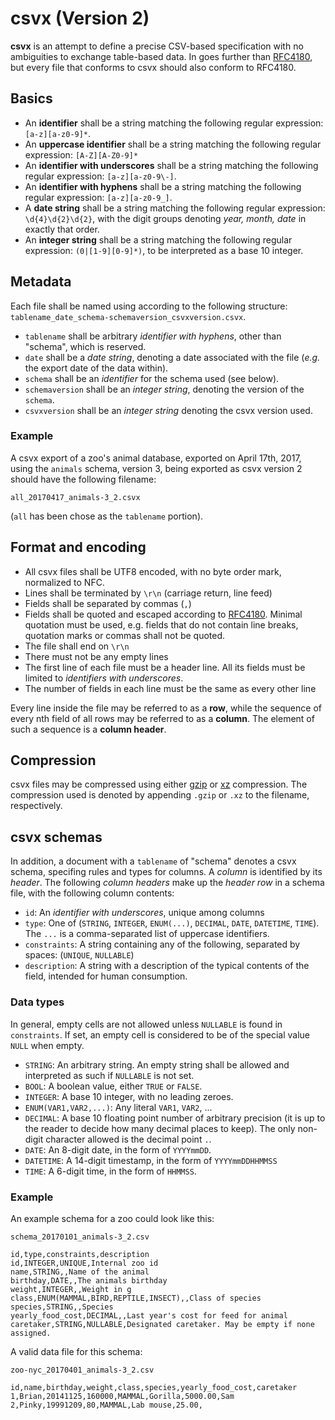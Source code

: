 csvx (Version 2)
================

**csvx** is an attempt to define a precise CSV-based specification with no ambiguities to exchange table-based data. In goes further than [RFC4180](https://tools.ietf.org/html/rfc4180), but every file that conforms to csvx should also conform to RFC4180.


Basics
------

* An **identifier** shall be a string matching the following regular expression: `[a-z][a-z0-9]*`.
* An **uppercase identifier** shall be a string matching the following regular expression: `[A-Z][A-Z0-9]*`
* An **identifier with underscores** shall be a string matching the following regular expression: `[a-z][a-z0-9\-]`.
* An **identifier with hyphens** shall be a string matching the following regular expression: `[a-z][a-z0-9_]`.
* A **date string** shall be a string matching the following regular expression: `\d{4}\d{2}\d{2}`, with the digit groups denoting *year, month, date* in exactly that order.
* An **integer string** shall be a string matching the following regular expression: `(0|[1-9][0-9]*)`, to be interpreted as a base 10 integer.


Metadata
--------

Each file shall be named using according to the following structure: `tablename_date_schema-schemaversion_csvxversion.csvx`.

* `tablename` shall be arbitrary *identifier with hyphens*, other than "schema", which is reserved.
* `date` shall be a *date string*, denoting a date associated with the file (*e.g.* the export date of the data within).
* `schema` shall be an *identifier* for the schema used (see below).
* `schemaversion` shall be an *integer string*, denoting the version of the `schema`.
* `csvxversion` shall be an *integer string* denoting the csvx version used.

### Example

A csvx export of a zoo's animal database, exported on April 17th, 2017, using the `animals` schema, version 3, being exported as csvx version 2 should have the following filename:

`all_20170417_animals-3_2.csvx`

(`all` has been chose as the `tablename` portion).


Format and encoding
-------------------

* All csvx files shall be UTF8 encoded, with no byte order mark, normalized to NFC.
* Lines shall be terminated by `\r\n` (carriage return, line feed)
* Fields shall be separated by commas (`,`)
* Fields shall be quoted and escaped according to [RFC4180](https://tools.ietf.org/html/rfc4180). Minimal quotation must be used, e.g. fields that do not contain line breaks, quotation marks or commas shall not be quoted.
* The file shall end on `\r\n`
* There must not be any empty lines
* The first line of each file must be a header line. All its fields must be limited to *identifiers with underscores*.
* The number of fields in each line must be the same as every other line

Every line inside the file may be referred to as a **row**, while the sequence of every nth field of all rows may be referred to as a **column**. The element of such a sequence is a **column header**.


Compression
-----------

csvx files may be compressed using either [gzip](https://tools.ietf.org/html/rfc1952) or [xz](http://tukaani.org/xz/xz-file-format.txt) compression. The compression used is denoted by appending `.gzip` or `.xz` to the filename, respectively.


csvx schemas
------------

In addition, a document with a `tablename` of "schema" denotes a csvx schema, specifing rules and types for columns. A *column* is identified by its *header*. The following *column headers* make up the *header* *row* in a schema file, with the following column contents:

* `id`: An *identifier with underscores*, unique among columns
* `type`: One of (`STRING`, `INTEGER`, `ENUM(...)`, `DECIMAL`, `DATE`, `DATETIME`, `TIME`). The `...` is a comma-separated list of uppercase identifiers.
* `constraints`: A string containing any of the following, separated by spaces: (`UNIQUE`, `NULLABLE`)
* `description`: A string with a description of the typical contents of the field, intended for human consumption.

### Data types

In general, empty cells are not allowed unless `NULLABLE` is found in `constraints`. If set, an empty cell is considered to be of the special value `NULL` when empty.

* `STRING`: An arbitrary string. An empty string shall be allowed and interpreted as such if `NULLABLE` is not set.
* `BOOL`: A boolean value, either `TRUE` or `FALSE`.
* `INTEGER`: A base 10 integer, with no leading zeroes.
* `ENUM(VAR1,VAR2,...)`: Any literal `VAR1`, `VAR2`, ...
* `DECIMAL`: A base 10 floating point number of arbitrary precision (it is up to the reader to decide how many decimal places to keep). The only non-digit character allowed is the decimal point `.`.
* `DATE`: An 8-digit date, in the form of `YYYYmmDD`.
* `DATETIME`: A 14-digit timestamp, in the form of `YYYYmmDDHHMMSS`
* `TIME`: A 6-digit time, in the form of `HHMMSS`.


### Example

An example schema for a zoo could look like this:

`schema_20170101_animals-3_2.csv`

```
id,type,constraints,description
id,INTEGER,UNIQUE,Internal zoo id
name,STRING,,Name of the animal
birthday,DATE,,The animals birthday
weight,INTEGER,,Weight in g
class,ENUM(MAMMAL,BIRD,REPTILE,INSECT),,Class of species
species,STRING,,Species
yearly_food_cost,DECIMAL,,Last year's cost for feed for animal
caretaker,STRING,NULLABLE,Designated caretaker. May be empty if none assigned.
```

A valid data file for this schema:

`zoo-nyc_20170401_animals-3_2.csv`

```
id,name,birthday,weight,class,species,yearly_food_cost,caretaker
1,Brian,20141125,160000,MAMMAL,Gorilla,5000.00,Sam
2,Pinky,19991209,80,MAMMAL,Lab mouse,25.00,
```
